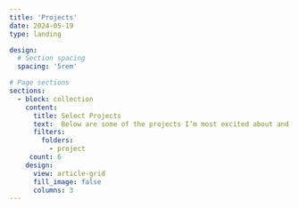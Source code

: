 ```yaml
---
title: 'Projects'
date: 2024-05-19
type: landing

design:
  # Section spacing
  spacing: '5rem'

# Page sections
sections:
  - block: collection
    content:
      title: Select Projects
      text:  Below are some of the projects I’m most excited about and currently working on—stay tuned for results!
      filters:
        folders:
          - project
     count: 6 
    design:
      view: article-grid
      fill_image: false
      columns: 3
---
```

